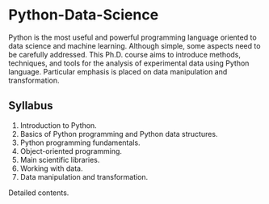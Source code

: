 # Python-Data-Science

Python is the most useful and powerful programming language oriented to data science and machine learning. Although simple, some aspects need to be carefully addressed. This Ph.D. course aims to introduce methods, techniques, and tools for the analysis of experimental data using Python language. Particular emphasis is placed on data manipulation and transformation.


## Syllabus

1. Introduction to Python.
2. Basics of Python programming and Python data structures.
3. Python programming fundamentals.
4. Object-oriented programming.
5. Main scientific libraries.
6. Working with data.
7. Data manipulation and transformation.

Detailed contents.
